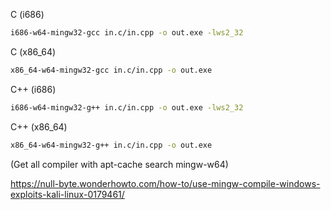 C (i686)
```bash
i686-w64-mingw32-gcc in.c/in.cpp -o out.exe -lws2_32
```

C (x86_64)
```bash
x86_64-w64-mingw32-gcc in.c/in.cpp -o out.exe
```


C++ (i686)
```bash
i686-w64-mingw32-g++ in.c/in.cpp -o out.exe -lws2_32
```

C++ (x86_64)
```bash
x86_64-w64-mingw32-g++ in.c/in.cpp -o out.exe
```


(Get all compiler with apt-cache search mingw-w64)

https://null-byte.wonderhowto.com/how-to/use-mingw-compile-windows-exploits-kali-linux-0179461/
